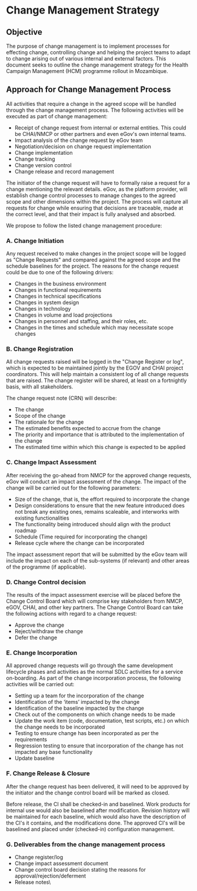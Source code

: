 # Change Management Strategy

## Objective

The purpose of change management is to implement processes for effecting change, controlling change and helping the project teams to adapt to change arising out of various internal and external factors. This document seeks to outline the change management strategy for the Health Campaign Management (HCM) programme rollout in Mozambique.&#x20;

## Approach for Change Management Process

All activities that require a change in the agreed scope will be handled through the change management process. The following activities will be executed as part of change management:

* Receipt of change request from internal or external entities. This could be CHAI/NMCP or other partners and even eGov's own internal teams.
* Impact analysis of the change request by eGov team
* Negotiation/decision on change request implementation
* Change implementation
* Change tracking
* Change version control
* Change release and record management

The initiator of the change request will have to formally raise a request for a change mentioning the relevant details. eGov, as the platform provider, will establish change control processes to manage changes to the agreed scope and other dimensions within the project. The process will capture all requests for change while ensuring that decisions are traceable, made at the correct level, and that their impact is fully analysed and absorbed.

We propose to follow the listed change management procedure:

### A. Change Initiation

Any request received to make changes in the project scope will be logged as "Change Requests" and compared against the agreed scope and the schedule baselines for the project. The reasons for the change request could be due to one of the following drivers:&#x20;

* Changes in the business environment
* Changes in functional requirements
* Changes in technical specifications
* Changes in system design
* Changes in technology
* Changes in volume and load projections
* Changes in personnel and staffing, and their roles, etc.
* Changes in the times and schedule which may necessitate scope changes

### B. Change Registration

All change requests raised will be logged in the "Change Register or log", which is expected to be maintained jointly by the EGOV and CHAI project coordinators. This will help maintain a consistent log of all change requests that are raised. The change register will be shared, at least on a fortnightly basis, with all stakeholders.&#x20;

The change request note (CRN) will describe:&#x20;

* The change
* Scope of the change
* The rationale for the change&#x20;
* The estimated benefits expected to accrue from the change
* The priority and importance that is attributed to the implementation of the change
* The estimated time within which this change is expected to be applied

### C. Change Impact Assessment

After receiving the go-ahead from NMCP for the approved change requests, eGov will conduct an impact assessment of the change. The impact of the change will be carried out for the following parameters:

* Size of the change, that is, the effort required to incorporate the change
* Design considerations to ensure that the new feature introduced does not break any existing ones, remains scaleable, and interworks with existing functionalities
* The functionality being introduced should align with the product roadmap
* Schedule (Time required for incorporating the change)
* Release cycle where the change can be incorporated

The impact assessment report that will be submitted by the eGov team will include the impact on each of the sub-systems (if relevant) and other areas of the programme (if applicable).

### &#x20;D. Change Control decision

The results of the impact assessment exercise will be placed before the Change Control Board which will comprise key stakeholders from NMCP, eGOV, CHAI, and other key partners. The Change Control Board can take the following actions with regard to a change request:

* Approve the change
* Reject/withdraw the change
* Defer the change

### E. Change Incorporation

All approved change requests will go through the same development lifecycle phases and activities as the normal SDLC activities for a service on-boarding. As part of the change incorporation process, the following activities will be carried out:

* Setting up a team for the incorporation of the change
* Identification of the ‘items’ impacted by the change
* Identification of the baseline impacted by the change
* Check out of the components on which change needs to be made
* Update the work item (code, documentation, test scripts, etc.) on which the change needs to be incorporated
* Testing to ensure change has been incorporated as per the requirements
* Regression testing to ensure that incorporation of the change has not impacted any base functionality
* Update baseline

### F. Change Release & Closure

After the change request has been delivered, it will need to be approved by the initiator and the change control board will be marked as closed.&#x20;

Before release, the CI shall be checked-in and baselined. Work products for internal use would also be baselined after modification. Revision history will be maintained for each baseline, which would also have the description of the CI's it contains, and the modifications done. The approved CI's will be baselined and placed under (checked-in) configuration management.

### G. Deliverables from the change management process

* Change register/log
* Change impact assessment document
* Change control board decision stating the reasons for approval/rejection/deferment
* Release notes\

